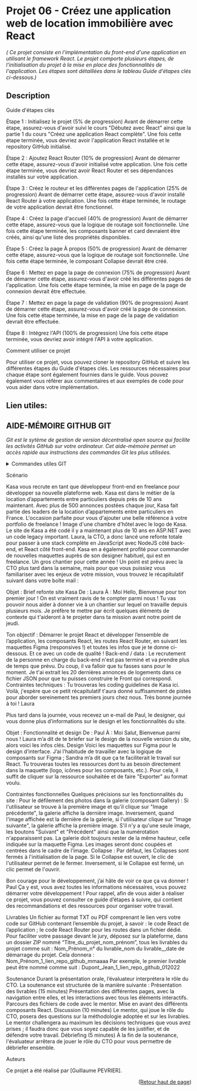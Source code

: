 <a name="readme-top"></a>
# Projet 06 - Créez une application web de location immobilière avec React
_( Ce projet consiste en l'implémentation du front-end d'une application en utilisant le framework React. Le projet comporte plusieurs étapes, de l'initialisation du projet à la mise en place des fonctionnalités de l'application. Les étapes sont détaillées dans le tableau Guide d'étapes clés ci-dessous.)_


## Description

Guide d'étapes clés

Étape 1 : Initialisez le projet (5% de progression)
Avant de démarrer cette étape, assurez-vous d'avoir suivi le cours "Débutez avec React" ainsi que la partie 1 du cours "Créez une application React complète". Une fois cette étape terminée, vous devriez avoir l'application React installée et le repository GitHub initialisé.

Étape 2 : Ajoutez React Router (10% de progression)
Avant de démarrer cette étape, assurez-vous d'avoir initialisé votre application. Une fois cette étape terminée, vous devriez avoir React Router et ses dépendances installés sur votre application.

Étape 3 : Créez le routeur et les différentes pages de l'application (25% de progression)
Avant de démarrer cette étape, assurez-vous d'avoir installé React Router à votre application. Une fois cette étape terminée, le routage de votre application devrait être fonctionnel.

Étape 4 : Créez la page d'accueil (40% de progression)
Avant de démarrer cette étape, assurez-vous que la logique de routage soit fonctionnelle. Une fois cette étape terminée, les composants banner et card devraient être créés, ainsi qu'une liste des propriétés disponibles.

Étape 5 : Créez la page À propos (50% de progression)
Avant de démarrer cette étape, assurez-vous que la logique de routage soit fonctionnelle. Une fois cette étape terminée, le composant Collapse devrait être créé.

Étape 6 : Mettez en page la page de connexion (75% de progression)
Avant de démarrer cette étape, assurez-vous d'avoir créé les différentes pages de l'application. Une fois cette étape terminée, la mise en page de la page de connexion devrait être effectuée.

Étape 7 : Mettez en page la page de validation (90% de progression)
Avant de démarrer cette étape, assurez-vous d'avoir créé la page de connexion. Une fois cette étape terminée, la mise en page de la page de validation devrait être effectuée.

Étape 8 : Intégrez l'API (100% de progression)
Une fois cette étape terminée, vous devriez avoir intégré l'API à votre application.

Comment utiliser ce projet

Pour utiliser ce projet, vous pouvez cloner le repository GitHub et suivre les différentes étapes du Guide d'étapes clés. Les ressources nécessaires pour chaque étape sont également fournies dans le guide. Vous pouvez également vous référer aux commentaires et aux exemples de code pour vous aider dans votre implémentation.

## Lien utiles:



## AIDE-MÉMOIRE GITHUB GIT

_Git est le sytème de gestion de version décentralisé open source qui facilite les activités GitHub sur votre ordinateur. Cet aide-mémoire permet un accès rapide aux instructions des commandes Git les plus utilisées._
<details>
	<summary>Commandes utiles GIT</summary>
	
<details>
	<summary>1. CRÉER DES DÉPÔTS</summary>
	

* Démarrer un nouveau dépôt ou en obtenir un depuis une URL existante

   ```sh
	git init [nom-du-projet]
   ```
	Crée un dépôt local à partir du nom spécifié
   ```sh
   git clone [url]
   ```
   Télécharge un projet et tout son historique de versions
</details>
<details>
	<summary>2. EFFECTUER DES CHANGEMENTS</summary>

* Consulter les modifications et effectuer une opération de commit

   ```sh
   git status
   ```
   Liste tous les nouveaux fichiers et les fichiers modifiés à commiter
   ```sh 
   git diff
   ```
	Montre les modifications de fichier qui ne sont pas encore indexées
   ```sh
	git add [fichier]
   ```
	Ajoute un instantané du fichier, en préparation pour le suivi de version
   ```sh
	git diff --staged
   ```
	Montre les différences de fichier entre la version indexée et la dernière version
   ``` sh
	git reset [fichier]
   ```
	Enlève le fichier de l'index, mais conserve son contenu
   ``` sh
	git commit -m "[message descriptif]"
   ```
	Enregistre des instantanés de fichiers de façon permanente dans l'historique des versions
</details>
<details>
	<summary>3. GROUPER DES CHANGEMENTS</summary>	  

* Nommer une série de commits et combiner les résultats de travaux terminés

   ```sh 
   git branch
   ```
   Liste toutes les branches locales dans le dépôt courant
	   
   ```sh
   git branch [nom-de-branche]
   ```
   Crée une nouvelle branche
	  
   ```sh 
   git checkout [nom-de-branche]
   ```
   Bascule sur la branche spécifiée et met à jour le répertoire de travail
		
   ```sh
   git merge [nom-de-branche]
   ```
   Combine dans la branche courante l'historique de la branche spécifiée
	
   ```sh
   git branch -d [nom-de-branche]
   ```
   Supprime la branche spécifiée
</details>
</details>

Scénario

Kasa vous recrute en tant que développeur front-end en freelance pour développer sa nouvelle plateforme web. Kasa est dans le métier de la location d’appartements entre particuliers depuis près de 10 ans maintenant. Avec plus de 500 annonces postées chaque jour, Kasa fait partie des leaders de la location d’appartements entre particuliers en France.
L'occasion parfaite pour vous d'ajouter une belle référence à votre portfolio de freelance !
Image d'une chambre d'hôtel avec le logo de Kasa.
Le site de Kasa a été codé il y a maintenant plus de 10 ans en ASP.NET avec un code legacy important. Laura, la CTO, a donc lancé une refonte totale pour passer à une stack complète en JavaScript avec NodeJS côté back-end, et React côté front-end. Kasa en a également profité pour commander de nouvelles maquettes auprès de son designer habituel, qui est en freelance. Un gros chantier pour cette année !
Un point est prévu avec la CTO plus tard dans la semaine, mais pour que vous puissiez vous familiariser avec les enjeux de votre mission, vous trouvez le récapitulatif suivant dans votre boîte mail :
 
Objet : Brief refonte site Kasa
De : Laura
À : Moi
Hello,
Bienvenue pour ton premier jour !
On est vraiment ravis de te compter parmi nous !
Tu vas pouvoir nous aider à donner vie à un chantier sur lequel on travaille depuis plusieurs mois.
Je préfère te mettre par écrit quelques éléments de contexte qui t'aideront à te projeter dans ta mission avant notre point de jeudi.
 
Ton objectif : Démarrer le projet React et développer l’ensemble de l’application, les composants React, les routes React Router, en suivant les maquettes Figma (responsives !) et toutes les infos que je te donne ci-dessous. Et ce avec un code de qualité ! 
Back-end / data : Le recrutement de la personne en charge du back-end n'est pas terminé et va prendre plus de temps que prévu. Du coup, il va falloir que tu fasses sans pour le moment. Je t'ai extrait les 20 dernières annonces de logements dans ce fichier JSON pour que tu puisses construire le Front qui correspond.
Contraintes techniques : Tu trouveras les coding guidelines de Kasa ici. 
Voilà, j'espère que ce petit récapitulatif t'aura donné suffisamment de pistes pour aborder sereinement tes premiers jours chez nous.
Très bonne journée à toi !
Laura
 
Plus tard dans la journée, vous recevez un e-mail de Paul, le designer, qui vous donne plus d’informations sur le design et les fonctionnalités du site. 
 
Objet : Fonctionnalité et design
De : Paul
À : Moi
Salut,
Bienvenue parmi nous ! Laura m’a dit de te briefer sur le design de la nouvelle version du site, alors voici les infos clés.
Design
Voici les maquettes sur Figma pour le design d’interface. J’ai l’habitude de travailler avec la logique de composants sur Figma ; Sandra m’a dit que ça te faciliterait le travail sur React. Tu trouveras toutes les ressources dont tu as besoin directement dans la maquette (logo, icônes pour les composants, etc.). Pour cela, il suffit de cliquer sur la ressource souhaitée et de faire "Exporter" au format voulu.
 
Contraintes fonctionnelles
Quelques précisions sur les fonctionnalités du site :
Pour le défilement des photos dans la galerie (composant Gallery) :
Si l'utilisateur se trouve à la première image et qu'il clique sur "Image précédente", la galerie affiche la dernière image. 
Inversement, quand l'image affichée est la dernière de la galerie, si l'utilisateur clique sur "Image suivante", la galerie affiche la première image. 
S'il n'y a qu'une seule image, les boutons "Suivant" et "Précédent" ainsi que la numérotation n'apparaissent pas.
La galerie doit toujours rester de la même hauteur, celle indiquée sur la maquette Figma. Les images seront donc coupées et centrées dans le cadre de l’image.
Collapse : Par défaut, les Collapses sont fermés à l'initialisation de la page. 
Si le Collapse est ouvert, le clic de l'utilisateur permet de le fermer.
Inversement, si le Collapse est fermé, un clic permet de l'ouvrir.
 
Bon courage pour le développement, j’ai hâte de voir ce que ça va donner !
Paul
Ça y est, vous avez toutes les informations nécessaires, vous pouvez démarrer votre développement !
Pour rappel, afin de vous aider à réaliser ce projet, vous pouvez consulter ce guide d’étapes à suivre, qui contient des recommandations et des ressources pour organiser votre travail.

Livrables
Un fichier au format TXT ou PDF comprenant le lien vers votre code sur GitHub contenant l’ensemble du projet, à savoir :
le code React de l’application ;
le code React Router pour les routes dans un fichier dédié.
Pour faciliter votre passage devant le jury, déposez sur la plateforme, dans un dossier ZIP nommé “Titre_du_projet_nom_prénom”, tous les livrables du projet comme suit : Nom_Prénom_n° du livrable_nom du livrable__date de démarrage du projet. Cela donnera :  
Nom_Prénom_1_lien_repo_github_mmaaaa
Par exemple, le premier livrable peut être nommé comme suit : Dupont_Jean_1_lien_repo_github_012022
 
Soutenance
Durant la présentation orale, l’évaluateur interprétera le rôle du CTO. La soutenance est structurée de la manière suivante :
Présentation des livrables (15 minutes) 
Présentation des différentes pages, avec la navigation entre elles, et les interactions avec tous les éléments interactifs. 
Parcours des fichiers de code avec le mentor. Mise en avant des différents composants React. 
Discussion (10 minutes) 
Le mentor, qui joue le rôle du CTO, posera des questions sur la méthodologie adoptée et sur les livrables.
Le mentor challengera au maximum les décisions techniques que vous avez prises ; il faudra donc que vous soyez capable de les justifier, et de défendre votre travail.
Débriefing (5 minutes)
À la fin de la soutenance, l'évaluateur arrêtera de jouer le rôle du CTO pour vous permettre de débriefer ensemble.

Auteurs

Ce projet a été réalisé par [Guillaume PEVRIER].
	
<p align="right">(<a href="#readme-top">Retour haut de page</a>)</p>

